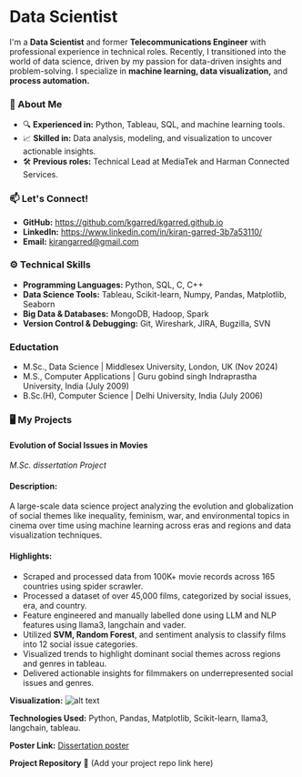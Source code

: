 # Data Scientist
I'm a **Data Scientist** and former **Telecommunications Engineer** with professional experience in technical roles. Recently, I transitioned into the world of data science, driven by my passion for data-driven insights and problem-solving. I specialize in **machine learning, data visualization,** and **process automation.**

### 🚀 About Me
* 🔍 **Experienced in:** Python, Tableau, SQL, and machine learning tools.
* 📈 **Skilled in:** Data analysis, modeling, and visualization to uncover actionable insights.
* 🛠️ **Previous roles:** Technical Lead at MediaTek and Harman Connected Services.

### 📫 Let's Connect!
- **GitHub:** https://github.com/kgarred/kgarred.github.io
- **LinkedIn:** https://www.linkedin.com/in/kiran-garred-3b7a53110/
- **Email:** kirangarred@gmail.com

### ⚙️ Technical Skills
- **Programming Languages:** Python, SQL, C, C++
- **Data Science Tools:** Tableau, Scikit-learn, Numpy, Pandas, Matplotlib, Seaborn
- **Big Data & Databases:** MongoDB, Hadoop, Spark
- **Version Control & Debugging:** Git, Wireshark, JIRA, Bugzilla, SVN

### Eductation
- M.Sc., Data Science | Middlesex University, London, UK (Nov 2024)
- M.S., Computer Applications | Guru gobind singh Indraprastha University, India (July 2009)
- B.Sc.(H), Computer Science | Delhi University, India (July 2006)

### 🖥️ My Projects
#### Evolution of Social Issues in Movies
*M.Sc. dissertation Project* <br>
#### Description:
A large-scale data science project analyzing the evolution and globalization of social themes like inequality, feminism, war, and environmental topics in cinema over time using machine learning across eras and regions and data visualization techniques.

#### Highlights:
- Scraped and processed data from 100K+ movie records across 165 countries using spider scrawler.
- Processed a dataset of over 45,000 films, categorized by social issues, era, and country.
- Feature engineered and manually labelled done using LLM and NLP features using llama3, langchain and vader.
- Utilized **SVM, Random Forest**, and sentiment analysis to classify films into 12 social issue categories.
- Visualized trends to highlight dominant social themes across regions and genres in tableau.
- Delivered actionable insights for filmmakers on underrepresented social issues and genres.

**Visualization:**
![alt text](https://github.com/kgarred/kgarred.github.io/tree/main/images/visualization_1.png)

**Technologies Used:** Python, Pandas, Matplotlib, Scikit-learn, llama3, langchain, tableau.

**Poster Link:**  <a href="https://github.com/kgarred/kgarred.github.io/tree/main/pdfs/Project_Poster.pdf">Dissertation poster</a>

**Project Repository** 🔗 (Add your project repo link here)


